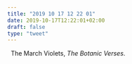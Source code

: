 ```yaml
---
title: "2019 10 17 12 22 01"
date: 2019-10-17T12:22:01+02:00
draft: false
type: "tweet"
---
```

<a href="https://music.apple.com/fr/album/the-botanic-verses/956032773" class="iconfont icon-music" title="rss"></a> &nbsp; The March Violets, *The Botanic Verses*.

